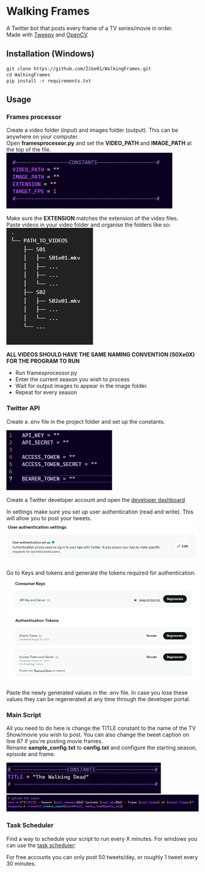# Walking Frames

A Twitter bot that posts every frame of a TV series/movie in order.  
Made with [Tweepy](https://docs.tweepy.org/en/stable/) and [OpenCV](https://docs.opencv.org/4.x/d6/d00/tutorial_py_root.html).
## Installation (Windows)
```
git clone https://github.com/Zike01/WalkingFrames.git
cd WalkingFrames
pip install -r requirements.txt
```

## Usage

### Frames processor
Create a video folder (input) and images folder (output). This can be anywhere on your computer.  
Open **framesprocessor.py** and set the **VIDEO_PATH** and **IMAGE_PATH** at the top of the file.
![constants](demos/constants.png)

Make sure the **EXTENSION** matches the extension of the video files.    
Paste videos in your video folder and organise the folders like so:\
![file structure](demos/file-structure.png)

**ALL VIDEOS SHOULD HAVE THE SAME NAMING CONVENTION (S0Xe0X) FOR THE PROGRAM TO RUN**

- Run framesprocessor.py
- Enter the current season you wish to process
- Wait for output images to appear in the image folder.
- Repeat for every season

### Twitter API
Create a .env file in the project folder and set up the constants.

![tokens](demos/TOKENS.png)

Create a Twitter developer account and open the [developer dashboard](https://developer.twitter.com/en/portal/dashboard)

In settings make sure you set up user authentication (read and write). This will allow you to post your tweets.
![user auth](demos/user_auth.png)

Go to Keys and tokens and generate the tokens required for authentication.
![tokens](demos/consumer_keys.png)

Paste the newly generated values in the .env file. In case you lose these values they can be regenerated at any time through the developer portal.

### Main Script
All you need to do here is change the TITLE constant to the name of the TV Show/movie you wish to post. You can also change the tweet caption on line 67 if you're posting movie frames.  
Rename **sample_config.txt** to **config.txt** and configure the starting season, episode and frame. 

![title](demos/title.png)
![text](demos/text.png)

### Task Scheduler
Find a way to schedule your script to run every X minutes. For windows you can use the [task scheduler](https://www.youtube.com/watch?v=4n2fC97MNac):

For free accounts you can only post 50 tweets/day, or roughly 1 tweet every 30 minutes.
